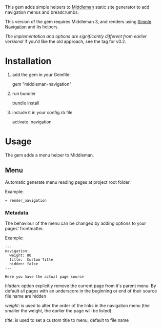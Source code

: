 This gem adds simple helpers to [Middleman](http://middlemanapp.com) static site generator 
to add navigation menus and breadcrumbs.

This version of the gem requires Middleman 3, and renders using [Simple Navigation](https://github.com/andi/simple-navigation) and its helpers. 

*The implementation and options are significantly different from earlier versions!* If you'd like the old approach, see the tag for v0.2.

# Installation

1. add the gem in your Gemfile:

    gem "middleman-navigation"

2. run bundler

    bundle install

3. include it in your config.rb file

    activate :navigation

# Usage

The gem adds a menu helper to Middleman.

## Menu

Automatic generate menu reading pages at project root folder.

Example:

    = render_navigation


### Metadata

The behaviour of the menu can be changed by adding options to your pages' frontmatter.

Example:

    ---
    navigation:
      weight: 80
      title:  Custom Title
      hidden: false
    ---

    Here you have the actual page source


*hidden*: option explicitly remove the current page from it's parent menu. By default all pages with an underscore in the beginning or end of their source file name are hidden

*weight*: is used to alter the order of the links in the navigation menu (the smaller the weight, the earlier the page will be listed)

*title*: is used to set a custom title to menu, default to file name


